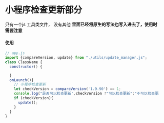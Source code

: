 # 小程序检查更新部分
只有一个js 工具类文件， 没有其他
**里面已经将原生的写法也写入进去了，使用时需要注意**


#### 使用
```js
// app.js
import {compareVersion, update} from "./utils/update_manager.js";
class ClassName {
  constructor() {

  }
  onLaunch(){
    // 小程序检查更新
    let checkVersion = compareVersion('1.9.90') == 1;
    console.log("是否可以检查更新",checkVersion ?"可以检查更新":"不可以检查更新")
    if (checkVersion){
      update();
    }
  }
}
```